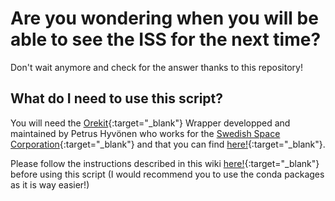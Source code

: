 # Are you wondering when you will be able to see the ISS for the next time?
Don't wait anymore and check for the answer thanks to this repository!

## What do I need to use this script?
You will need the [Orekit](https://www.orekit.org/){:target="\_blank"} Wrapper developped and maintained by Petrus Hyvönen who works for the [Swedish Space Corporation](https://www.sscspace.com/){:target="\_blank"} and that you can find [here!](https://gitlab.orekit.org/orekit-labs/python-wrapper){:target="\_blank"}.

Please follow the instructions described in this wiki [here!](https://gitlab.orekit.org/orekit-labs/python-wrapper/-/wikis/installation){:target="\_blank"}  before using this script (I would recommend you to use the conda packages as it is way easier!)
